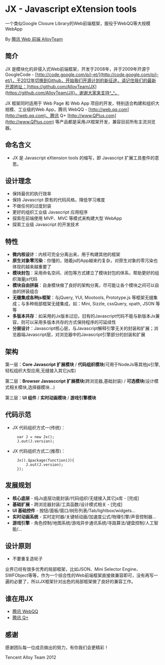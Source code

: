 JX - Javascript eXtension tools
===============================
一个类似Google Closure Library的Web前端框架，服役于WebQQ等大规模WebApp

By [腾讯 Web 前端 AlloyTeam](http://www.AlloyTeam.com/)

## 简介

JX 是模块化的非侵入式Web前端框架，开发于2008年，并于2009年开源于GoogleCode - [http://code.google.com/p/j-et/](http://code.google.com/p/j-et/)，于2012年切换到Github，开始我们开源计划的新征途，请记住我们的最新开源地址：[https://github.com/AlloyTeam/JX](https://github.com/AlloyTeam/JX)，谢谢大家来支持^_^。


JX 框架同时适用于 Web Page 和 Web App 项目的开发，特别适合构建和组织大规模、工业级的Web App，腾讯 WebQQ - [http://web.qq.com](http://web.qq.com)、腾讯 Q+ [http://www.QPlus.com](http://www.QPlus.com) 等产品都是采用JX框架开发，兼容目前所有主流浏览器。

## 命名含义
 * JX 是 Javascript eXtension tools 的缩写，即 Javascript 扩展工具套件的意思。


## 设计理念
 * 保持最优的执行效率
 * 保持 Javascript 原有的代码风格，降低学习难度
 * 不做任何的过度封装
 * 更好的组织工业级 Javascript 应用程序
 * 探索在前端使用 MVP、MVC 等模式来构建大型 WebApp
 * 探索工业级 Javascript 的开发技术



## 特性

- **微内核设计**：内核可完全分离出来，用于构建其他的框架
- **原生对象零污染**：你懂的，随着js的App越来约复杂，对原生对象的零污染也体现的越来越重要了
- **模块封包**：采用命名空间、闭包等方式建立了模块封包的体系，帮助更好的组织海量js代码
- **模块自由拼装**：自身模块做了良好的架构分离，尽可能让各个模块之间可以自由的拼装组合
- **无缝集成各种js框架**：与jQuery, YUI, Mootools, Prototype.js 等框架无缝集成；与多种局部框架无缝集成，如：Mini, Sizzle, cssQuery, xpath, JSON 等等
- **多版本共存**：如采用的Jx版本过旧，旧有的Javascript代码不能与新版本Jx兼容，则可以采用多版本共存的方式保持程序的可延续性
- **分层设计**：Javascript核心层，与Javascript解释引擎无关的封装和扩展；浏览器端Javascript层，对浏览器中的Javascript引擎部分的封装和扩展


## 架构

第一层：**Core Javascript 扩展模块** / **代码组织模块**(可用于NodeJs等其他js引擎,轻松组织大型应用,无缝接入其它js库)
 
第二层：**Browser Javasccript 扩展模块**(跨浏览器,基础封装) / **可选模块**(设计模式相关模块,选择器模块...)
 
第三层：**UI 组件** / **实时动画模块** / **游戏引擎模块**


## 代码示范
- JX 代码组织方式一(传统)：

		var J = new Jx();
		J.out(J.version);
	
- JX 代码组织方式二(推荐)：

		Jx().$package(function(J){
			J.out(J.version);
		});



## 发展规划
 - **核心底层** - 纯Js底层功能封装/代码组织/无缝接入其它js库 - [完成]
 - **基础扩展** - 跨浏览器封装/工具函数/设计模式相关 - [完成]
 - **UI 基础控件** - 按钮/面板/窗口/树形列表/Tab/lightbox/widgets...
 - **实时动画系统** - 实时定时器/关键帧动画/加速度公式/物理引擎/声音控制器...
 - **游戏引擎** - 角色控制/地图系统/游戏异步通讯系统/寻路算法/键盘控制/人工智能/...
 

## 设计原则
- 不要重复造轮子

业界已经有很多优秀的局部框架，比如JSON、Mini Selector Engine、SWFObject等等，作为一个综合性的Web前端框架直接做兼容即可，没有再写一遍的必要了，所以JX框架针对出色的局部框架做了良好的兼容工作。

## 谁在用JX
- [腾讯 WebQQ](http://web.qq.com)
- [腾讯 Q+](http://www.qplus.com)


## 感谢

感谢团队每一位成员做出的努力，有你我们会更精彩！


Tencent Alloy Team 2012

